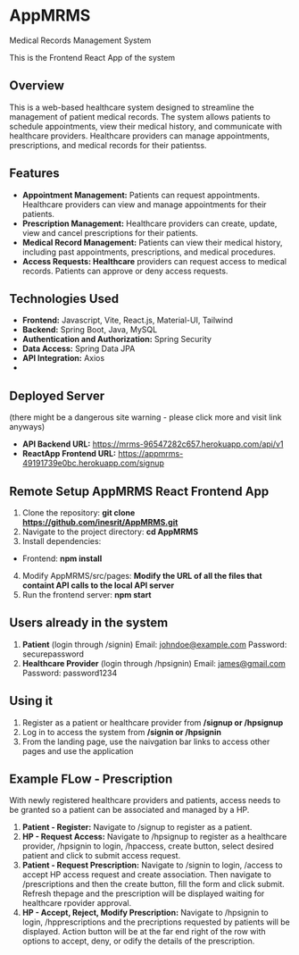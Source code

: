 # AppMRMS
Medical Records Management System

This is the Frontend React App of the system



## Overview
This is a web-based healthcare system designed to streamline the management of patient medical records. The system allows patients to schedule appointments, view their medical history, and communicate with healthcare providers. Healthcare providers can manage appointments, prescriptions, and medical records for their patientss.

## Features
- **Appointment Management:** Patients can request appointments. Healthcare providers can view and manage appointments for their patients.
- **Prescription Management:** Healthcare providers can create, update, view and cancel prescriptions for their patients.
- **Medical Record Management:** Patients can view their medical history, including past appointments, prescriptions, and medical procedures.
- **Access Requests: Healthcare** providers can request access to medical records. Patients can approve or deny access requests.

## Technologies Used
- **Frontend:** Javascript, Vite, React.js, Material-UI, Tailwind
- **Backend:** Spring Boot, Java, MySQL
- **Authentication and Authorization:** Spring Security
- **Data Access:** Spring Data JPA
- **API Integration:** Axios
- 
## Deployed Server
(there might be a dangerous site warning - please click more and visit link anyways)
- **API Backend URL:** https://mrms-96547282c657.herokuapp.com/api/v1
- **ReactApp Frontend URL:** https://appmrms-49191739e0bc.herokuapp.com/signup

## Remote Setup AppMRMS React Frontend App
1. Clone the repository: **git clone https://github.com/inesrit/AppMRMS.git**
2. Navigate to the project directory: **cd AppMRMS**
3. Install dependencies:
- Frontend: **npm install**
4. Modify AppMRMS/src/pages: **Modify the URL of all the files that containt API calls to the local API server**
5. Run the frontend server: **npm start**

## Users already in the system
1. **Patient** (login through /signin)
Email: johndoe@example.com
Password: securepassword
2. **Healthcare Provider** (login through /hpsignin)
Email: james@gmail.com
Password: password1234


## Using it
1. Register as a patient or healthcare provider from **/signup or /hpsignup**
2. Log in to access the system from **/signin or /hpsignin**
3. From the landing page, use the naivgation bar links to access other pages and use the application

## Example FLow - Prescription
With newly registered healthcare providers and patients, access needs to be granted so a patient can be associated and managed by a HP. 
1. **Patient - Register:** Navigate to /signup to register as a patient.
2. **HP - Request Access:** Navigate to /hpsignup to register as a healthcare provider, /hpsignin to login, /hpaccess, create button, select desired patient and click to submit access request.
3. **Patient - Request Prescription:** Navigate to /signin to login, /access to accept HP access request and create association. Then navigate to /prescriptions and then the create button, fill the form and click submit. Refresh thepage and the prescription will be displayed waiting for healthcare rpovider approval.
4. **HP - Accept, Reject, Modify Prescription:** Navigate to /hpsignin to login, /hpprescriptions and the precriptions requested by patients will be displayed. Action button will be at the far end right of the row with options to accept, deny, or odify the details of the prescription.

